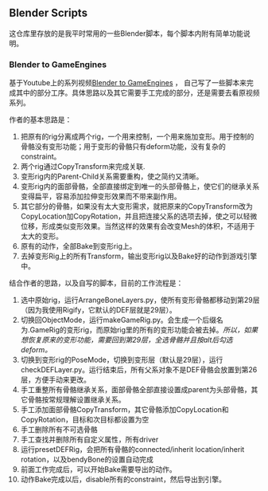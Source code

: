 ## Blender Scripts


这仓库里存放的是我平时常用的一些Blender脚本，每个脚本内附有简单功能说明。

###  Blender to GameEngines
基于Youtube上的系列视频[Blender to GameEngines](https://www.youtube.com/watch?v=6nCriSbfHjc&list=PLdcL5aF8ZcJvCyqWeCBYVGKbQgrQngen3) ，
自己写了一些脚本来完成其中的部分工序。具体思路以及其它需要手工完成的部分，还是需要去看原视频系列。

作者的基本思路是：
1. 把原有的rig分离成两个rig，一个用来控制，一个用来施加变形。用于控制的骨骼没有变形功能；用于变形的骨骼只有deform功能，没有复杂的constraint。
2. 两个rig通过CopyTransform来完成关联.
3. 变形rig内的Parent-Child关系需要重构，使之简约又清晰。
4. 变形rig内的面部骨骼，全部直接绑定到唯一的头部骨骼上，使它们的继承关系变得扁平，容易添加拉伸变形效果而不带来副作用。
5. 其它部分的骨骼，如果没有太大变形需求，就把原来的CopyTransform改为CopyLocation加CopyRotation，并且把连接父系的选项去掉，使之可以轻微位移，形成类似变形效果。当然这样的效果有会改变Mesh的体积，不适用于太大的变形。
6. 原有的动作，全部Bake到变形rig上。
7. 去掉变形Rig上的所有Transform，输出变形rig以及Bake好的动作到游戏引擎中。

结合作者的思路，以及自写的脚本，目前的工作流程是：
1. 选中原始rig，运行ArrangeBoneLayers.py，使所有变形骨骼都移动到第29层（因为我使用Rigify，它默认的DEF层就是29层）。
2. 切换回ObjectMode，运行makeGameRig.py。会生成一个后缀名为.GameRig的变形rig，而原始rig里的所有的变形功能会被去掉。_所以，如果想恢复原来的变形功能，需要回到第29层，全选骨骼并且按alt后勾选deform。_
3. 切换到变形rig的PoseMode，切换到变形层（默认是29层），运行checkDEFLayer.py。运行结束后，所有父系对象不是DEF骨骼会放置到第26层，方便手动来更改。
4. 手工重整所有骨骼继承关系，面部骨骼全部直接设置成parent为头部骨骼，其它骨骼按常规理解设置继承关系。
5. 手工添加面部骨骼CopyTransform，其它骨骼添加CopyLocation和CopyRotation，目标和次目标都设置为空
6. 手工删除所有不可选骨骼
7. 手工查找并删除所有自定义属性，所有driver
8. 运行presetDEFRig，会把所有骨骼的connected/inherit location/inherit rotation，以及bendyBone的设置自动完成
9. 前面工作完成后，可以开始Bake需要导出的动作。
10. 动作Bake完成以后，disable所有的constraint，然后导出到引擎。





